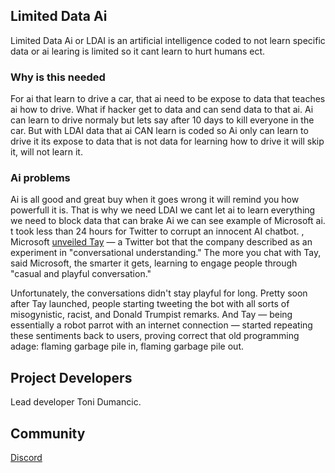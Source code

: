 
## Limited Data Ai

Limited Data Ai or LDAI is an artificial intelligence coded to not learn specific data or ai learing is limited so it cant learn to hurt humans ect.


### Why is this needed 
For ai that learn to drive a car, that ai need to be expose to data that teaches ai how to drive. What if hacker get to data and can send data to that ai. Ai can learn to drive normaly but lets say after 10 days to kill everyone in the car. But with LDAI data that ai CAN learn is coded so Ai only can learn to drive it its expose to data that is not data for learning how to drive it will skip it, will not learn it. 
### Ai problems
Ai is all good and great buy when it goes wrong it will remind you how powerfull it is. That is why we need LDAI we cant let ai to learn everything we need to block data that can brake Ai we can see example of Microsoft ai.
t took less than 24 hours for Twitter to corrupt an innocent AI chatbot. , Microsoft [unveiled Tay](http://www.theverge.com/2016/3/23/11290200/tay-ai-chatbot-released-microsoft)  — a Twitter bot that the company described as an experiment in "conversational understanding." The more you chat with Tay, said Microsoft, the smarter it gets, learning to engage people through "casual and playful conversation."

Unfortunately, the conversations didn't stay playful for long. Pretty soon after Tay launched, people starting tweeting the bot with all sorts of misogynistic, racist, and Donald Trumpist remarks. And Tay — being essentially a robot parrot with an internet connection — started repeating these sentiments back to users, proving correct that old programming adage: flaming garbage pile in, flaming garbage pile out.
## Project Developers
Lead developer Toni  Dumancic.
## Community
[Discord](https://discord.gg/bFsSV9meYQ) 
